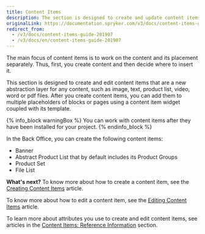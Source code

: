 ```yaml
---
title: Content Items
description: The section is designed to create and update content items, so later they can be added to pages and blocks through content item widgets in the Back Office.
originalLink: https://documentation.spryker.com/v3/docs/content-items-guide-201907
redirect_from:
  - /v3/docs/content-items-guide-201907
  - /v3/docs/en/content-items-guide-201907
---
```


The main focus of content items is to work on the content and its placement separately. Thus, first, you create content and then decide where to insert it.

This section is designed to create and edit content items that are a new abstraction layer for any content, such as image, text, product list, video, word or pdf files. After you create content items, you can add them to multiple placeholders of blocks or pages using a content item widget coupled with its template.

{% info_block warningBox %}
You can work with content items after they have been installed for your project.
{% endinfo_block %}

In the Back Office, you can create the following content items:

* Banner
* Abstract Product List that by default includes its Product Groups
* Product Set 
* File List

**What's next?**
To know more about how to create a content item, see the [Creating Content Items](/docs/scos/user/user-guides/201907.0/back-office-user-guide/content-management/content-items/creating-content-items.html) article.

To know more about how to edit a content item, see the [Editing Content Items](/docs/scos/user/user-guides/201907.0/back-office-user-guide/content-management/content-items/editing-content-items.html) article.

To learn more about attributes you use to create and edit content items, see articles in the [Content Items: Reference Information](/docs/scos/user/user-guides/201907.0/back-office-user-guide/content-management/content-items/references/content-items-reference-information.html) section.
